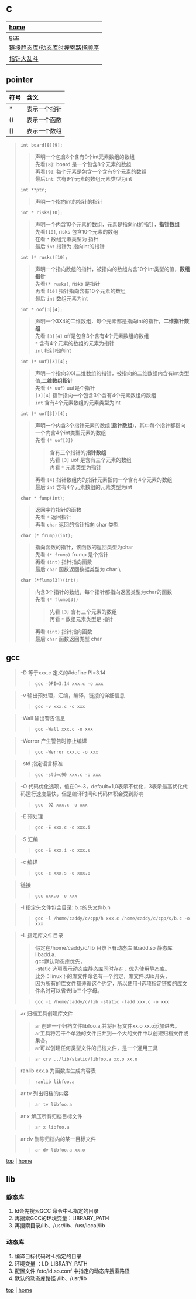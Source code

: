 # c

| [home](index.md#c)                      |
| :-------------------------------------- |
| [gcc](#gcc)                             |
| [链接静态库/动态库时搜索路径顺序](#lib) |
| [指针大乱斗](#pointer)                  |

## pointer

| 符号 | 含义         |
| :--- | :----------- |
| *    | 表示一个指针 |
| ()   | 表示一个函数 |
| []   | 表示一个数组 |

> `int board[8][9];`
> > 声明一个包含8个含有9个int元素数组的数组 \
> > 先看`[8]`: board 是一个包含8个元素的数组 \
> > 再看`[9]`: 每个元素是包含一个含有9个元素的数组 \
> > 最后`int`: 含有9个元素的数组元素类型为int
> 
> `int **ptr;`
> > 声明一个指向int的指针的指针
> 
> `int * risks[10];`
> > 声明一个内含10个元素的数组，元素是指向int的指针，**指针数组** \
> > 先看`[10]`, risks 包含10个元素的数组 \
> > 在看 `*` 数组元素类型为 指针 \
> > 最后 `int` 指针为 指向int的指针
> 
> `int (* rusks)[10];`
> > 声明一个指向数组的指针，被指向的数组内含10个int类型的值，**数组指针** \
> > 先看`(* rusks)`, risks 是指针 \
> > 再看 `[10]` 指针指向含有10个元素的数组 \
> > 最后 `int` 数组元素为int
> 
> `int * oof[3][4];`
> > 声明一个3X4的二维数组，每个元素都是指向int的指针，**二维指针数组** \
> > 先看 `[3][4]` off是包含3个含有4个元素数组的数组 \
> > `*` 含有4个元素的数组的元素为指针 \
> > `int` 指针指向int 
> 
> `int (* uuf)[3][4];`
> > 声明一个指向3X4二维数组的指针，被指向的二维数组内含有int类型值,**二维数组指针** \
> > 先看 `(* uuf)` uuf是个指针 \
> > `[3][4]` 指针指向一个包含3个含有4个元素数组的数组 \
> > `int` 含有4个元素数组的元素类型为int
> 
> `int (* uof[3])[4];`
> > 声明一个内含3个指针元素的数组(**指针数组**)，其中每个指针都指向一个内含4个int类型元素的数组 \
> > 先看 `(* uof[3])` 
> > > 含有三个指针的**指针数组** \
> > > 先看 `[3]` uof 是含有三个元素的数组 \
> > > 再看 `*` 元素类型为指针 
> >
> > 再看 `[4]` 指针数组内的指针元素指向一个含有4个元素的数组 \
> > 最后 `int` 含有4个元素数组的元素类型为int
>
> `char * fump(int);`
> > 返回字符指针的函数 \
> > 先看 `*` 返回指针 \
> > 再看 `char` 返回的指针指向 char 类型
> 
> `char (* frump)(int);`
> > 指向函数的指针，该函数的返回类型为char  \
> > 先看 `(* frump)` frump 是个指针 \
> > 再看 `(int)` 指针指向函数 \
> > 最后 `char` 函数返回数据类型为 char \
> 
> `char (*flump[3])(int);`
> > 内含3个指针的数组，每个指针都指向返回类型为char的函数 \
> > 先看 `(* flump[3])`
> > > 先看 `[3]` 含有三个元素的数组 \
> > > 再看 `*` 数组元素类型是 指针
> > 
> > 再看 `(int)` 指针指向函数 \
> > 最后 `char` 函数返回类型 char

## gcc

> -D 等于xxx.c 定义的#define PI=3.14
> > `gcc -DPI=3.14 xxx.c -o xxx`

> -v 输出预处理，汇编，编译，链接的详细信息
> > `gcc -v xxx.c -o xxx`

> -Wall 输出警告信息
> > `gcc -Wall xxx.c -o xxx`

> -Werror 产生警告时停止编译
> > `gcc -Werror xxx.c -o xxx`

> -std 指定语言标准
> > `gcc -std=c90 xxx.c -o xxx`

> -O 代码优化选项，值在0～3，default=1,0表示不优化，3表示最高优化代码运行速度最快，但是编译时间和代码体积会受到影响
> > `gcc -O2 xxx.c -o xxx`

> -E 预处理
> > `gcc -E xxx.c -o xxx.i`

> -S 汇编
> > `gcc -S xxx.i -o xxx.s`

> -c 编译
> > `gcc -c xxx.s -o xxx.o`

> 链接
> > `gcc xxx.o -o xxx`

> -l 指定头文件包含目录: b.c的头文件b.h
> > `gcc -l /home/caddy/c/cpp/h xxx.c /home/caddy/c/cpp/s/b.c -o xxx`

> -L 指定库文件目录
> > 假定在/home/caddy/c/lib 目录下有动态库 libadd.so 静态库 libadd.a. \
> > gcc默认动态库优先，\
> > -static 选项表示动态库静态库同时存在，优先使用静态库。\
> > 此外：linux下的库文件命名有一个约定，库文件以lib开头，\
> > 因为所有的库文件都遵循这个约定，所以使用-l选项指定链接的库文件名时可以省去lib三个字母。
>
> > `gcc -L /home/caddy/c/lib -static -ladd xxx.c -o xxx`

> ar 归档工具创建库文件
> > ar 创建一个归档文件libfoo.a,并将目标文件xx.o xx.o添加进去。\
> > ar工具将若干个单独的文件归并到一个大的文件中以创建归档文件或集合。\
> > ar可以创建任何类型文件的归档文件，是一个通用工具
>
> > `ar crv ../lib/static/libfoo.a xx.o xx.o`

> ranlib xxx.a 为函数库生成内容表
> > `ranlib libfoo.a`

> ar tv 列出归档的内容
> > `ar tv libfoo.a`

> ar x 解压所有归档目标文件
> > `ar x libfoo.a`

> ar dv 删除归档内的某一目标文件
> > `ar dv libfoo.a xx.o`

[top](#c) | [home](index.md#c)

## lib

### 静态库

1. ld会先搜索GCC 命令中-L指定的目录
2. 再搜索GCC的环境变量：LIBRARY_PATH
3. 再搜索目录/lib、/usr/lib、/usr/local/lib

### 动态库

1. 编译目标代码时-L指定的目录
2. 环境变量 ：LD_LIBRARY_PATH
3. 配置文件 /etc/ld.so.conf 中指定的动态库搜索路径
4. 默认的动态库路径 /lib、/usr/lib

[top](#c) | [home](index.md#c)
